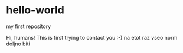 # hello-world
my first repository

Hi, humans!
This is first trying to contact you :-)
na etot raz vseo norm doljno biti
